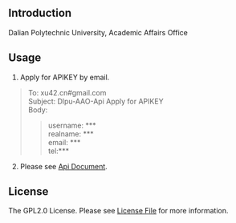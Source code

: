 ## Introduction

Dalian Polytechnic University, Academic Affairs Office  



## Usage

1. Apply for APIKEY by email.
> To: xu42.cn#gmail.com  
> Subject: Dlpu-AAO-Api Apply for APIKEY  
> Body:  
>> username: ***    
>> realname: ***  
>> email: ***  
>> tel:***

2. Please see [Api Document](https://xu42.github.io/dlpu-aao-api/doc/).  

## License

The GPL2.0 License. Please see [License File](LICENSE.md) for more information.
